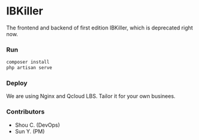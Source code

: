 # IBKiller

The frontend and backend of first edition IBKiller, which is deprecated right now.

### Run

```bash
composer install
php artisan serve
```

### Deploy
We are using Nginx and Qcloud LBS. Tailor it for your own businees.

### Contributors
* Shou C. (DevOps)
* Sun Y. (PM)
